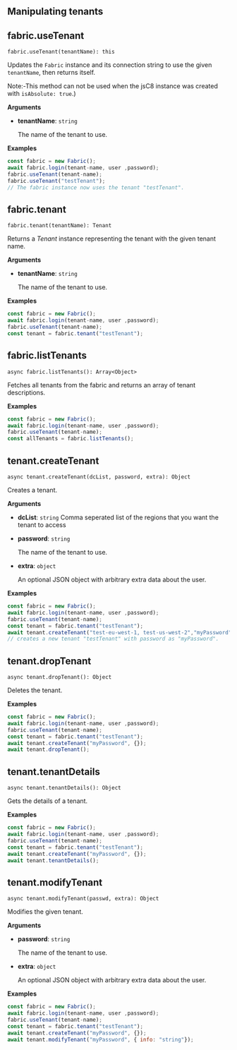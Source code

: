 ## Manipulating tenants

## fabric.useTenant

`fabric.useTenant(tenantName): this`

Updates the `Fabric` instance and its connection string to use the given `tenantName`, then returns itself.

Note:-This method can not be used when the jsC8 instance was created with `isAbsolute: true`.)

**Arguments**

- **tenantName**: `string`

  The name of the tenant to use.

**Examples**

```js
const fabric = new Fabric();
await fabric.login(tenant-name, user ,password);
fabric.useTenant(tenant-name);
fabric.useTenant("testTenant");
// The fabric instance now uses the tenant "testTenant".
```

## fabric.tenant

`fabric.tenant(tenantName): Tenant`

Returns a _Tenant_ instance representing the tenant with the given tenant name.

**Arguments**

- **tenantName**: `string`

  The name of the tenant to use.

**Examples**

```js
const fabric = new Fabric();
await fabric.login(tenant-name, user ,password);
fabric.useTenant(tenant-name);
const tenant = fabric.tenant("testTenant");
```

## fabric.listTenants

`async fabric.listTenants(): Array<Object>`

Fetches all tenants from the fabric and returns an array of tenant descriptions.

**Examples**

```js
const fabric = new Fabric();
await fabric.login(tenant-name, user ,password);
fabric.useTenant(tenant-name);
const allTenants = fabric.listTenants();
```

## tenant.createTenant

`async tenant.createTenant(dcList, password, extra): Object`

Creates a tenant.

**Arguments**

- **dcList**: `string`
    Comma seperated list of the regions that you want the tenant to  access

- **password**: `string`

  The name of the tenant to use.

- **extra**: `object`

  An optional JSON object with arbitrary extra data about the user.

**Examples**

```js
const fabric = new Fabric();
await fabric.login(tenant-name, user ,password);
fabric.useTenant(tenant-name);
const tenant = fabric.tenant("testTenant");
await tenant.createTenant("test-eu-west-1, test-us-west-2","myPassword", {});
// creates a new tenant "testTenant" with password as "myPassword".
```

## tenant.dropTenant

`async tenant.dropTenant(): Object`

Deletes the tenant.

**Examples**

```js
const fabric = new Fabric();
await fabric.login(tenant-name, user ,password);
fabric.useTenant(tenant-name);
const tenant = fabric.tenant("testTenant");
await tenant.createTenant("myPassword", {});
await tenant.dropTenant();
```

## tenant.tenantDetails

`async tenant.tenantDetails(): Object`

Gets the details of a tenant.

**Examples**

```js
const fabric = new Fabric();
await fabric.login(tenant-name, user ,password);
fabric.useTenant(tenant-name);
const tenant = fabric.tenant("testTenant");
await tenant.createTenant("myPassword", {});
await tenant.tenantDetails();
```

## tenant.modifyTenant

`async tenant.modifyTenant(passwd, extra): Object`

Modifies the given tenant.

**Arguments**

- **password**: `string`

  The name of the tenant to use.

- **extra**: `object`

  An optional JSON object with arbitrary extra data about the user.

**Examples**

```js
const fabric = new Fabric();
await fabric.login(tenant-name, user ,password);
fabric.useTenant(tenant-name);
const tenant = fabric.tenant("testTenant");
await tenant.createTenant("myPassword", {});
await tenant.modifyTenant("myPassword", { info: "string"});
```
